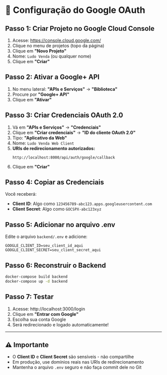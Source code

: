 # 🔐 Configuração do Google OAuth

## Passo 1: Criar Projeto no Google Cloud Console

1. Acesse: https://console.cloud.google.com/
2. Clique no menu de projetos (topo da página)
3. Clique em **"Novo Projeto"**
4. Nome: `Ludo Venda` (ou qualquer nome)
5. Clique em **"Criar"**

## Passo 2: Ativar a Google+ API

1. No menu lateral: **"APIs e Serviços"** → **"Biblioteca"**
2. Procure por **"Google+ API"**
3. Clique em **"Ativar"**

## Passo 3: Criar Credenciais OAuth 2.0

1. Vá em **"APIs e Serviços"** → **"Credenciais"**
2. Clique em **"Criar credenciais"** → **"ID do cliente OAuth 2.0"**
3. Tipo: **"Aplicativo da Web"**
4. Nome: `Ludo Venda Web Client`
5. **URIs de redirecionamento autorizados:**
   ```
   http://localhost:8000/api/auth/google/callback
   ```
6. Clique em **"Criar"**

## Passo 4: Copiar as Credenciais

Você receberá:
- **Client ID**: Algo como `123456789-abc123.apps.googleusercontent.com`
- **Client Secret**: Algo como `GOCSPX-abc123xyz`

## Passo 5: Adicionar no arquivo .env

Edite o arquivo `backend/.env` e adicione:

```env
GOOGLE_CLIENT_ID=seu_client_id_aqui
GOOGLE_CLIENT_SECRET=seu_client_secret_aqui
```

## Passo 6: Reconstruir o Backend

```bash
docker-compose build backend
docker-compose up -d backend
```

## Passo 7: Testar

1. Acesse: http://localhost:3000/login
2. Clique em **"Entrar com Google"**
3. Escolha sua conta Google
4. Será redirecionado e logado automaticamente!

---

## ⚠️ Importante

- O **Client ID** e **Client Secret** são sensíveis - não compartilhe
- Em produção, use domínios reais nas URIs de redirecionamento
- Mantenha o arquivo `.env` seguro e não faça commit dele no Git

